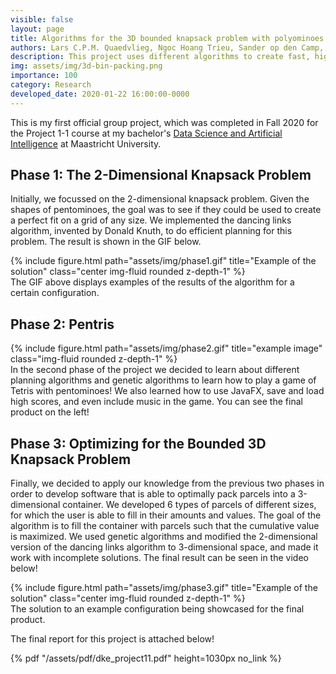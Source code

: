 ```yaml
---
visible: false
layout: page
title: Algorithms for the 3D bounded knapsack problem with polyominoes
authors: Lars C.P.M. Quaedvlieg, Ngoc Hoang Trieu, Sander op den Camp, Daniël van der Velde, Martin Aviles
description: This project uses different algorithms to create fast, high-quality solutions to the 3D bin packing problem with one bin
img: assets/img/3d-bin-packing.png
importance: 100
category: Research
developed_date: 2020-01-22 16:00:00-0000
---
```


This is my first official group project, which was completed in Fall 2020 for the Project 1-1 course at my bachelor's [Data Science and Artificial Intelligence](https://www.maastrichtuniversity.nl/education/bachelor/data-science-and-artificial-intelligence/courses-curriculum)
at Maastricht University. 

## Phase 1: The 2-Dimensional Knapsack Problem

Initially, we focussed on the 2-dimensional knapsack problem. Given the
shapes of pentominoes, the goal was to see if they could be used to create a perfect fit on a grid of any size. We
implemented the dancing links algorithm, invented by Donald Knuth, to do efficient planning for this problem. The result
is shown in the GIF below.

<div class="row">
    <div class="col-sm mt-3 mt-md-0">
        <div class="text-center">
            {% include figure.html path="assets/img/phase1.gif" title="Example of the solution" class="center img-fluid rounded z-depth-1" %}
        </div>
    </div>
</div>
<div class="caption">
    The GIF above displays examples of the results of the algorithm for a certain configuration.
</div>

## Phase 2: Pentris

<div class="row justify-content-sm-center">
    <div class="col-sm-4 mt-3 mt-md-0">
        {% include figure.html path="assets/img/phase2.gif" title="example image" class="img-fluid rounded z-depth-1" %}
    </div>
    <div class="col-sm-8 mt-3 mt-md-0">
        In the second phase of the project we decided to learn about different planning algorithms and genetic algorithms to
        learn how to play a game of Tetris with pentominoes! We also learned how to use JavaFX, save and load high scores,
        and even include music in the game. You can see the final product on the left!
    </div>
</div>

## Phase 3: Optimizing for the Bounded 3D Knapsack Problem

Finally, we decided to apply our knowledge from the previous two phases in order to develop software that is able to
optimally pack parcels into a 3-dimensional container. We developed 6 types of parcels of different sizes, for which
the user is able to fill in their amounts and values. The goal of the algorithm is to fill the container with parcels
such that the cumulative value is maximized. We used genetic algorithms and modified the 2-dimensional version of the
dancing links algorithm to 3-dimensional space, and made it work with incomplete solutions. The final result can be seen
in the video below!

<div class="row">
    <div class="col-sm mt-3 mt-md-0">
        <div class="text-center">
            {% include figure.html path="assets/img/phase3.gif" title="Example of the solution" class="center img-fluid rounded z-depth-1" %}
        </div>
    </div>
</div>
<div class="caption">
    The solution to an example configuration being showcased for the final product. 
</div>

The final report for this project is attached below!

{% pdf "/assets/pdf/dke_project11.pdf" height=1030px no_link %}